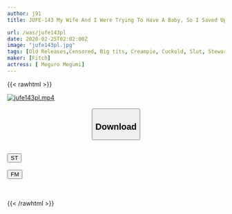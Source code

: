 ```yaml
---
author: j91
title: JUFE-143 My Wife And I Were Trying To Have A Baby, So I Saved Up My Sperm For A Month... But My Wife's Older Sister Was Frustrated With No Sex Because Of Work, So She Pranced Around Displaying Her Huge Tits And Nipples With No Bra And Then Stole All My Sperm. Megumi Meguro

url: /was/jufe143pl
date: 2020-02-25T02:02:00Z
image: "jufe143pl.jpg"
tags: [Old Releases,Censored, Big tits, Creampie, Cuckold, Slut, Stewardess]
maker: [Fitch]
actress: [ Meguro Megumi]
---
```



{{< rawhtml >}}

<div class="video" data-videoid="1AAvGJJBl2CyzB">
    <a href="javascript:;">
        <img src="/was/jufe143pl/jufe143pl.jpg" width="WIDTH" height="HEIGHT" alt="jufe143pl.mp4" loading="lazy">
    </a>
</div>

<script type="text/javascript" src="https://j91.asia/asset/on-demand-st.js"></script>

<br>
  <link rel="stylesheet" href="https://j91.asia/asset/bs5.css">
  
  <center>
  <button class="btn btn-primary" type="button" data-bs-toggle="collapse" data-bs-target=".multi-collapse" aria-expanded="false" aria-controls="multiCollapseExample1 multiCollapseExample2"><h2>Download</h2></button></center>
</p>
<div class="row">
  <div class="col">
    <div class="collapse multi-collapse" id="multiCollapseExample1">
      <div class="card card-body">
	      	      <br>
<div class="buttons">  
<a href="https://streamtape.to/v/1AAvGJJBl2CyzB" target="_blank"><button class="btn-hover color-3"><i class="fa fa-download"></i> ST</button></a></div>
    </div>
  </div>
</div>
  <div class="col">
    <div class="collapse multi-collapse" id="multiCollapseExample2">
      <div class="card card-body">
	      <br>
<div class="buttons">
    <a href="https://filemoon.sx/d/fm2f6qif1l1a" target="_blank"><button class="btn-hover color-8"><i class="fa fa-download"></i> FM</button></a></div>
<br><br>
      </div>
    </div>
  </div>
</div>

{{< /rawhtml >}}
